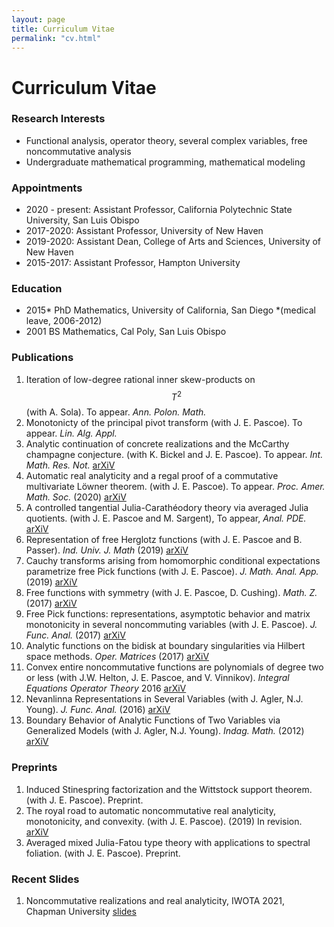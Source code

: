 ```yaml
---
layout: page
title: Curriculum Vitae
permalink: "cv.html"
---
```



# Curriculum Vitae

### Research Interests

- Functional analysis, operator theory, several complex variables, free noncommutative analysis
- Undergraduate mathematical programming, mathematical modeling

### Appointments

- 2020 - present: Assistant Professor, California Polytechnic State University, San Luis Obispo
- 2017-2020: Assistant Professor, University of New Haven
- 2019-2020: Assistant Dean, College of Arts and Sciences, University of New Haven
- 2015-2017: Assistant Professor, Hampton University

### Education

- 2015* PhD Mathematics, University of California, San Diego 
*(medical leave, 2006-2012)
- 2001 BS Mathematics, Cal Poly, San Luis Obispo

### Publications

1. Iteration of low-degree rational inner skew-products on $$T^2$$ (with A. Sola). To appear. _Ann. Polon. Math._
1. Monotonicty of the principal pivot transform (with J. E. Pascoe). To appear. _Lin. Alg. Appl._
1. Analytic continuation of concrete realizations and the McCarthy champagne conjecture. (with K. Bickel and J. E. Pascoe). To appear. _Int. Math. Res. Not._ [arXiV][11]
1. Automatic real analyticity and a regal proof of a commutative multivariate Löwner theorem. (with J. E. Pascoe). To appear. _Proc. Amer. Math. Soc._ (2020) [arXiV][1]
1. A controlled tangential Julia-Carathéodory theory via averaged Julia quotients. (with J. E. Pascoe and M. Sargent), To appear, _Anal. PDE._ [arXiV][2]
1. Representation of free Herglotz functions (with J. E. Pascoe and B. Passer). _Ind. Univ. J. Math_ (2019)  [arXiV][3] 
1. Cauchy transforms arising from homomorphic conditional expectations parametrize free Pick functions (with J. E. Pascoe). _J. Math. Anal. App._ (2019)  [arXiV][4]
1. Free functions with symmetry (with J. E. Pascoe, D. Cushing). _Math. Z._ (2017) [arXiV][5]
1. Free Pick functions: representations, asymptotic behavior and matrix monotonicity in several noncommuting variables (with J. E. Pascoe). _J. Func. Anal._ (2017) [arXiV][6]
1. Analytic functions on the bidisk at boundary singularities via Hilbert space methods. _Oper. Matrices_ (2017) [arXiV][7] 
1. Convex entire noncommutative functions are polynomials of degree two or less (with J.W. Helton, J. E. Pascoe, and V. Vinnikov). _Integral Equations Operator Theory_ 2016 [arXiV][8]
1. Nevanlinna Representations in Several Variables (with J. Agler, N.J. Young). _J. Func. Anal._ (2016) [arXiV][9] 
1.  Boundary Behavior of Analytic Functions of Two Variables via Generalized Models (with J. Agler, N.J. Young). _Indag. Math._ (2012) [arXiV][10] 

### Preprints

1. Induced Stinespring factorization and the Wittstock support theorem. (with J. E. Pascoe). Preprint. 
1. The royal road to automatic noncommutative real analyticity, monotonicity, and convexity. (with J. E. Pascoe). (2019) In revision. [arXiV][12] 
1. Averaged mixed Julia-Fatou type theory with applications to spectral foliation. (with J. E. Pascoe). Preprint.

### Recent Slides
1. Noncommutative realizations and real analyticity, IWOTA 2021, Chapman University [slides](assets/main.pdf)


[1]:<https://arxiv.org/abs/1809.09208>
[2]:<https://arxiv.org/abs/1607.00407>
[3]:<https://arxiv.org/abs/1912.10356>
[4]:<https://arxiv.org/abs/1607.06737>
[5]:<https://arxiv.org/abs/1409.1951>
[6]:<https://arxiv.org/abs/1309.1791>
[7]:<https://arxiv.org/abs/1607.01413>
[8]:<https://arxiv.org/abs/1501.06000>
[9]:<https://arxiv.org/abs/1203.2261>
[10]:<https://arxiv.org/abs/1203.6589>
[11]:<https://arxiv.org/abs/2009.14188>
[12]:<https://arxiv.org/abs/1907.05875>
